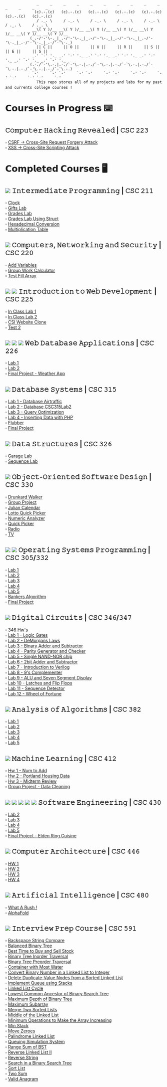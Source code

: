 ```
              _     _     _     _     _     _     _     _     _     _     _     _     _     _
             (c).-.(c)   (c).-.(c)   (c).-.(c)   (c).-.(c)   (c).-.(c)   (c).-.(c)   (c).-.(c)
              / ._. \     / ._. \     / ._. \     / ._. \     / ._. \     / ._. \     / ._. \
            __\( Y )/__ __\( Y )/__ __\( Y )/__ __\( Y )/__ __\( Y )/__ __\( Y )/__ __\( Y )/__
           (_.-/'-'\-._|_.-/'-'\-._|_.-/'-'\-._|_.-/'-'\-._|_.-/'-'\-._|_.-/'-'\-._|_.-/'-'\-._)
              || 𝙲 ||     || 𝙾 ||     || 𝚄 ||     || 𝚁 ||     || 𝚂 ||     || 𝙴 ||     || 𝚂 ||
            _.' `-' '._ _.' `-' '._ _.' `-' '._ _.' `-' '._ _.' `-' '._ _.' `-' '._ _.' `-' '._
           (.-./`-'\.-.|.-./`-'\.-.|.-./`-'\.-.|.-./`-`\.-.|.-./`-`\.-.|.-./`-'\.-.|.-./`-`\.-.)
            `-'     `-' `-'     `-' `-'     `-' `-'     `-' `-'     `-' `-'     `-' `-'     `-'
              𝚃𝚑𝚒𝚜 𝚛𝚎𝚙𝚘 𝚜𝚝𝚘𝚛𝚎𝚜 𝚊𝚕𝚕 𝚘𝚏 𝚖𝚢 𝚙𝚛𝚘𝚓𝚎𝚌𝚝𝚜 𝚊𝚗𝚍 𝚕𝚊𝚋𝚜 𝚏𝚘𝚛 𝚖𝚢 𝚙𝚊𝚜𝚝 𝚊𝚗𝚍 𝚌𝚞𝚛𝚛𝚎𝚗𝚝𝚜 𝚌𝚘𝚕𝚕𝚎𝚐𝚎 𝚌𝚘𝚞𝚛𝚜𝚎𝚜 !　
```

# 𝗖𝗼𝘂𝗿𝘀𝗲𝘀 𝗶𝗻 𝗣𝗿𝗼𝗴𝗿𝗲𝘀𝘀 ⌨️

## 𝙲𝚘𝚖𝚙𝚞𝚝𝚎𝚛 𝙷𝚊𝚌𝚔𝚒𝚗𝚐 𝚁𝚎𝚟𝚎𝚊𝚕𝚎𝚍 | 𝙲𝚂𝙲 𝟸𝟸𝟹

:white_small_square: [CSRF -> Cross-Site Request Forgery Attack](https://github.com/giannagalard/CSC-Courses/tree/main/Computer%20Hacking%20Revealed/Cross%20Site%20Request%20Forgery%20Attack)   
:white_small_square: [XSS -> Cross-Site Scripting Attack](https://github.com/giannagalard/CSC-Courses/tree/main/Computer%20Hacking%20Revealed/Cross%20Site%20Scripting%20Attack)

# 𝗖𝗼𝗺𝗽𝗹𝗲𝘁𝗲𝗱 𝗖𝗼𝘂𝗿𝘀𝗲𝘀 🖥️

## <img src= https://img.shields.io/badge/c%2B%2B%20-%20-9cf> 𝙸𝚗𝚝𝚎𝚛𝚖𝚎𝚍𝚒𝚊𝚝𝚎 𝙿𝚛𝚘𝚐𝚛𝚊𝚖𝚖𝚒𝚗𝚐 | 𝙲𝚂𝙲 𝟸𝟷𝟷

:white_small_square: [Clock](https://github.com/giannagalard/CSC-Courses/blob/main/Intermediate%20Programming/Clock.cpp)  
:white_small_square: [Gifts Lab](https://github.com/giannagalard/CSC-Courses/tree/main/Intermediate%20Programming/Gifts%20Lab)  
:white_small_square: [Grades Lab](https://github.com/giannagalard/CSC-Courses/tree/main/Intermediate%20Programming/Grades%20Lab)  
:white_small_square: [Grades Lab Using Struct](<https://github.com/giannagalard/CSC-Courses/tree/main/Intermediate%20Programming/Grades%20Lab%20(Struct)>)  
:white_small_square: [Hexadecimal Conversion](https://github.com/giannagalard/CSC-Courses/tree/main/Intermediate%20Programming/hexadecimal%20conversion)  
:white_small_square: [Multiplication Table](https://github.com/giannagalard/CSC-Courses/blob/main/Intermediate%20Programming/Multiplication%20Table.cpp)

## <img src= https://img.shields.io/badge/asm-%20-9cf> 𝙲𝚘𝚖𝚙𝚞𝚝𝚎𝚛𝚜, 𝙽𝚎𝚝𝚠𝚘𝚛𝚔𝚒𝚗𝚐 𝚊𝚗𝚍 𝚂𝚎𝚌𝚞𝚛𝚒𝚝𝚢 | 𝙲𝚂𝙲 𝟸𝟸𝟶

:white_small_square: [Add Variables](https://github.com/giannagalard/CSC-Courses/blob/main/Computers%2C%20Networking%20and%20Security/AddVariables.asm)  
:white_small_square: [Group Work Calculator](https://github.com/giannagalard/CSC-Courses/blob/main/Computers%2C%20Networking%20and%20Security/GroupWorkCalc.asm)  
:white_small_square: [Test Fill Array](https://github.com/giannagalard/CSC-Courses/blob/main/Computers%2C%20Networking%20and%20Security/TestFillArray.asm)

## <img src= https://img.shields.io/badge/html-%20-9cf> <img src=https://img.shields.io/badge/css-%20-9cf> 𝙸𝚗𝚝𝚛𝚘𝚍𝚞𝚌𝚝𝚒𝚘𝚗 𝚝𝚘 𝚆𝚎𝚋 𝙳𝚎𝚟𝚎𝚕𝚘𝚙𝚖𝚎𝚗𝚝 | 𝙲𝚂𝙲 𝟸𝟸𝟻

:white_small_square: [In Class Lab 1](https://github.com/giannagalard/CSC-Courses/tree/main/Introduction%20to%20Web%20Development/In%20Class%20Lab%201)  
:white_small_square: [In Class Lab 2](https://github.com/giannagalard/CSC-Courses/tree/main/Introduction%20to%20Web%20Development/In%20Class%20Lab%202)  
:white_small_square: [CSI Website Clone](https://github.com/giannagalard/CSC-Courses/tree/main/Introduction%20to%20Web%20Development/CSI%20Website%20Clone)  
:white_small_square: [Test 2](https://github.com/giannagalard/CSC-Courses/tree/main/Introduction%20to%20Web%20Development/Test%202)

## <img src= https://img.shields.io/badge/html-%20-9cf> <img src=https://img.shields.io/badge/css-%20-9cf> <img src=https://img.shields.io/badge/php-%20-9cf> 𝚆𝚎𝚋 𝙳𝚊𝚝𝚊𝚋𝚊𝚜𝚎 𝙰𝚙𝚙𝚕𝚒𝚌𝚊𝚝𝚒𝚘𝚗𝚜 | 𝙲𝚂𝙲 𝟸𝟸𝟼

:white_small_square: [Lab 1](https://github.com/giannagalard/CSC-Courses/tree/main/Web%20Database%20Applications/Lab%201)  
:white_small_square: [Lab 2](https://github.com/giannagalard/CSC-Courses/tree/main/Web%20Database%20Applications/Lab%202)  
:white_small_square: [Final Project - Weather App](https://github.com/giannagalard/CSC-Courses/tree/main/Web%20Database%20Applications/Final%20Project)

## <img src= https://img.shields.io/badge/mysql-%20-9cf> 𝙳𝚊𝚝𝚊𝚋𝚊𝚜𝚎 𝚂𝚢𝚜𝚝𝚎𝚖𝚜 | 𝙲𝚂𝙲 𝟹𝟷𝟻

:white_small_square: [Lab 1 - Database Airtraffic](https://github.com/giannagalard/CSC-Courses/blob/main/Database%20Systems/lab1.sql)  
:white_small_square: [Lab 2 - Database CSC315Lab2](https://github.com/giannagalard/CSC-Courses/blob/main/Database%20Systems/lab2.sql)  
:white_small_square: [Lab 3 - Query Optimization](https://github.com/giannagalard/CSC-Courses/tree/main/Database%20Systems/lab%203)  
:white_small_square: [Lab 4 - Inserting Data with PHP](https://github.com/giannagalard/CSC-Courses/tree/main/Database%20Systems/lab%204)  
:white_small_square: [Flubber](https://github.com/giannagalard/CSC-Courses/tree/main/Database%20Systems/Flubber)  
:white_small_square: [Final Project](https://github.com/giannagalard/CSC-Courses/tree/main/Database%20Systems/Final%20Project)

## <img src= https://img.shields.io/badge/c%2B%2B%20-%20-9cf> 𝙳𝚊𝚝𝚊 𝚂𝚝𝚛𝚞𝚌𝚝𝚞𝚛𝚎𝚜 | 𝙲𝚂𝙲 𝟹𝟸𝟼

:white_small_square: [Garage Lab](https://github.com/giannagalard/CSC-Courses/tree/main/Data%20Structures/Garage%20Lab)  
:white_small_square: [Sequence Lab](https://github.com/giannagalard/CSC-Courses/tree/main/Data%20Structures/Sequence%20Lab)

## <img src=https://img.shields.io/badge/java-%20-9cf> 𝙾𝚋𝚓𝚎𝚌𝚝-𝙾𝚛𝚒𝚎𝚗𝚝𝚎𝚍 𝚂𝚘𝚏𝚝𝚠𝚊𝚛𝚎 𝙳𝚎𝚜𝚒𝚐𝚗 | 𝙲𝚂𝙲 𝟹𝟹𝟶

:white_small_square: [Drunkard Walker](https://github.com/giannagalard/CSC-Courses/tree/main/Object-Oriented%20Software%20Design/Drunkard%20Walker)  
:white_small_square: [Group Project](https://github.com/giannagalard/CSC-Courses/tree/main/Object-Oriented%20Software%20Design/Group%20Project)  
:white_small_square: [Julian Calendar](https://github.com/giannagalard/CSC-Courses/blob/main/Object-Oriented%20Software%20Design/Julian%20Calendar.java)  
:white_small_square: [Lotto Quick Picker](https://github.com/giannagalard/CSC-Courses/blob/main/Object-Oriented%20Software%20Design/Lotto%20Quick%20Picker.java)  
:white_small_square: [Numeric Analyzer](https://github.com/giannagalard/CSC-Courses/blob/main/Object-Oriented%20Software%20Design/Numeric%20Analyzer.java)  
:white_small_square: [Quick Picker](https://github.com/giannagalard/CSC-Courses/tree/main/Object-Oriented%20Software%20Design/Quick%20Picker)  
:white_small_square: [Radio](https://github.com/giannagalard/CSC-Courses/blob/main/Object-Oriented%20Software%20Design/Radio.java)  
:white_small_square: [TV](https://github.com/giannagalard/CSC-Courses/blob/main/Object-Oriented%20Software%20Design/TV.java)

## <img src= https://img.shields.io/badge/bash-%20-9cf> <img src= https://img.shields.io/badge/c%2B%2B%20-%20-9cf> 𝙾𝚙𝚎𝚛𝚊𝚝𝚒𝚗𝚐 𝚂𝚢𝚜𝚝𝚎𝚖𝚜 𝙿𝚛𝚘𝚐𝚛𝚊𝚖𝚖𝚒𝚗𝚐 | 𝙲𝚂𝙲 𝟹𝟶𝟻/𝟹𝟹𝟸

:white_small_square: [Lab 1](https://github.com/giannagalard/CSC-Courses/tree/main/Operating%20Systems%20Programming/lab%201)  
:white_small_square: [Lab 2](https://github.com/giannagalard/CSC-Courses/tree/main/Operating%20Systems%20Programming/lab%202)  
:white_small_square: [Lab 3](https://github.com/giannagalard/CSC-Courses/tree/main/Operating%20Systems%20Programming/lab%203)  
:white_small_square: [Lab 4](https://github.com/giannagalard/CSC-Courses/tree/main/Operating%20Systems%20Programming/lab%204)  
:white_small_square: [Lab 5](https://github.com/giannagalard/CSC-Courses/blob/main/Operating%20Systems%20Programming/lab%205.cpp)  
:white_small_square: [Bankers Algorithm](https://github.com/giannagalard/CSC-Courses/blob/main/Operating%20Systems%20Programming/Bankers%20Algorithm.cpp)  
:white_small_square: [Final Project](https://github.com/giannagalard/CSC-Courses/tree/main/Operating%20Systems%20Programming/Final%20Project)

## <img src = https://img.shields.io/badge/verilog-%20-9cf> 𝙳𝚒𝚐𝚒𝚝𝚊𝚕 𝙲𝚒𝚛𝚌𝚞𝚒𝚝𝚜 | 𝙲𝚂𝙲 𝟹𝟺𝟼/𝟹𝟺𝟽

:white_small_square: [346 Hw's](https://github.com/giannagalard/CSC-Courses/tree/main/Digital%20Circuits/346%20homeworks)  
:white_small_square: [Lab 1 - Logic Gates](https://github.com/giannagalard/CSC-Courses/tree/main/Digital%20Circuits/lab%201)  
:white_small_square: [Lab 2 - DeMorgans Laws](https://github.com/giannagalard/CSC-Courses/tree/main/Digital%20Circuits/lab%202)  
:white_small_square: [Lab 3 - Binary Adder and Subtractor](https://github.com/giannagalard/CSC-Courses/tree/main/Digital%20Circuits/lab%203)  
:white_small_square: [Lab 4 - Parity Generator and Checker](https://github.com/giannagalard/CSC-Courses/tree/main/Digital%20Circuits/lab%204)  
:white_small_square: [Lab 5 - Single NAND-NOR chip](https://github.com/giannagalard/CSC-Courses/tree/main/Digital%20Circuits/lab%205)  
:white_small_square: [Lab 6 - 2bit Adder and Subtractor](https://github.com/giannagalard/CSC-Courses/tree/main/Digital%20Circuits/lab%206)  
:white_small_square: [Lab 7 - Introduction to Verilog](https://github.com/giannagalard/CSC-Courses/tree/main/Digital%20Circuits/lab%207)  
:white_small_square: [Lab 8 - 9's Complementer](https://github.com/giannagalard/CSC-Courses/tree/main/Digital%20Circuits/lab%208)  
:white_small_square: [Lab 9 - ALU and Seven Segment Display](https://github.com/giannagalard/CSC-Courses/tree/main/Digital%20Circuits/lab%209)  
:white_small_square: [Lab 10 - Latches and Flip Flops](https://github.com/giannagalard/CSC-Courses/tree/main/Digital%20Circuits/lab%2010)  
:white_small_square: [Lab 11 - Sequence Detector](https://github.com/giannagalard/CSC-Courses/tree/main/Digital%20Circuits/lab%2011)  
:white_small_square: [Lab 12 - Wheel of Fortune](https://github.com/giannagalard/CSC-Courses/tree/main/Digital%20Circuits/lab%2012)

## <img src= https://img.shields.io/badge/c%2B%2B-%20-9cf> 𝙰𝚗𝚊𝚕𝚢𝚜𝚒𝚜 𝚘𝚏 𝙰𝚕𝚐𝚘𝚛𝚒𝚝𝚑𝚖𝚜 | 𝙲𝚂𝙲 𝟹𝟾𝟸

:white_small_square: [Lab 1](https://github.com/giannagalard/CSC-Courses/tree/main/Analysis%20of%20Algorithms/Lab%201)  
:white_small_square: [Lab 2](https://github.com/giannagalard/CSC-Courses/tree/main/Analysis%20of%20Algorithms/Lab%202)  
:white_small_square: [Lab 3](https://github.com/giannagalard/CSC-Courses/tree/main/Analysis%20of%20Algorithms/Lab%203)  
:white_small_square: [Lab 4](https://github.com/giannagalard/CSC-Courses/tree/main/Analysis%20of%20Algorithms/Lab%204)  
:white_small_square: [Lab 5](https://github.com/giannagalard/CSC-Courses/tree/main/Analysis%20of%20Algorithms/Lab%205)

## <img src = https://img.shields.io/badge/python-%20-9cf> 𝙼𝚊𝚌𝚑𝚒𝚗𝚎 𝙻𝚎𝚊𝚛𝚗𝚒𝚗𝚐 | 𝙲𝚂𝙲 𝟺𝟷𝟸

:white_small_square: [Hw 1 - Num to Add](https://github.com/giannagalard/CSC-Courses/tree/main/Machine%20Learning/hw%201)  
:white_small_square: [Hw 2 - Portland Housing Data](https://github.com/giannagalard/CSC-Courses/tree/main/Machine%20Learning/hw%202)  
:white_small_square: [Hw 3 - Midterm Review](https://github.com/giannagalard/CSC-Courses/tree/main/Machine%20Learning/hw%203)  
:white_small_square: [Group Project - Data Cleaning](https://github.com/giannagalard/CSC-Courses/tree/main/Machine%20Learning/data-cleaning)

## <img src= https://img.shields.io/badge/c%23-%20-9cf> <img src=https://img.shields.io/badge/js-%20-9cf> <img src=https://img.shields.io/badge/react-%20-9cf> <img src=https://img.shields.io/badge/html-%20-9cf> <img src=https://img.shields.io/badge/css-%20-9cf> 𝚂𝚘𝚏𝚝𝚠𝚊𝚛𝚎 𝙴𝚗𝚐𝚒𝚗𝚎𝚎𝚛𝚒𝚗𝚐 | 𝙲𝚂𝙲 𝟺𝟹𝟶

:white_small_square: [Lab 2](https://github.com/giannagalard/CSC-Courses/tree/main/Software%20Engineering/Lab%202)  
:white_small_square: [Lab 3](https://github.com/giannagalard/CSC-Courses/tree/main/Software%20Engineering/Lab%203)  
:white_small_square: [Lab 4](https://github.com/giannagalard/CSC-Courses/tree/main/Software%20Engineering/Lab%204)  
:white_small_square: [Lab 5](https://github.com/giannagalard/CSC-Courses/tree/main/Software%20Engineering/Lab%205)  
:white_small_square: [Final Project - Elden Ring Cuisine](https://github.com/giannagalard/CSC-Courses/tree/main/Software%20Engineering/Final%20Project)

## <img src= https://img.shields.io/badge/LEGv8-%20-9cf> 𝙲𝚘𝚖𝚙𝚞𝚝𝚎𝚛 𝙰𝚛𝚌𝚑𝚒𝚝𝚎𝚌𝚝𝚞𝚛𝚎 | 𝙲𝚂𝙲 𝟺𝟺𝟼

:white_small_square: [HW 1](https://github.com/giannagalard/CSC-Courses/blob/main/Computer%20Architecture/hw%201/Homework1.pdf)  
:white_small_square: [HW 2](https://github.com/giannagalard/CSC-Courses/tree/main/Computer%20Architecture/hw%202/Homework2.pdf)  
:white_small_square: [HW 3](https://github.com/giannagalard/CSC-Courses/tree/main/Computer%20Architecture/hw%203/Homework3.pdf)  
:white_small_square: [HW 4](https://github.com/giannagalard/CSC-Courses/tree/main/Computer%20Architecture/hw%204/Homework4.pdf)

## <img src= https://img.shields.io/badge/python-%20-9cf> 𝙰𝚛𝚝𝚒𝚏𝚒𝚌𝚒𝚊𝚕 𝙸𝚗𝚝𝚎𝚕𝚕𝚒𝚐𝚎𝚗𝚌𝚎 | 𝙲𝚂𝙲 𝟺𝟾𝟶

:white_small_square: [What A Rush !](https://github.com/giannagalard/CSC-Courses/blob/main/Artificial%20Intelligence/What%20a%20Rush/What%20A%20Rush%20!.pdf)  
:white_small_square: [AlphaFold](https://github.com/giannagalard/CSC-Courses/blob/main/Artificial%20Intelligence/Final%20Project/AlphaFold.pdf)

## <img src= https://img.shields.io/badge/c%2B%2B%20-%20-9cf> 𝙸𝚗𝚝𝚎𝚛𝚟𝚒𝚎𝚠 𝙿𝚛𝚎𝚙 𝙲𝚘𝚞𝚛𝚜𝚎 | 𝙲𝚂𝙲 𝟻𝟿𝟷

:white_small_square: [Backspace String Compare](https://github.com/giannagalard/CSC-Courses/tree/main/Interview%20Prep/Backspace%20String%20Compare)  
:white_small_square: [Balanced Binary Tree](https://github.com/giannagalard/CSC-Courses/tree/main/Interview%20Prep/Balanced%20Binary%20Tree)  
:white_small_square: [Best Time to Buy and Sell Stock](https://github.com/giannagalard/CSC-Courses/tree/main/Interview%20Prep/Best%20Time%20to%20Buy%20and%20Sell%20Stock)  
:white_small_square: [Binary Tree Inorder Traversal](https://github.com/giannagalard/CSC-Courses/tree/main/Interview%20Prep/Binary%20Tree%20Inorder%20Traversal)  
:white_small_square: [Binary Tree Preorder Traversal](https://github.com/giannagalard/CSC-Courses/tree/main/Interview%20Prep/Binary%20Tree%20Preorder%20Traversal)  
:white_small_square: [Container with Most Water](https://github.com/giannagalard/CSC-Courses/tree/main/Interview%20Prep/Container%20With%20Most%20Water)  
:white_small_square: [Convert Binary Number in a Linked List to Integer](https://github.com/giannagalard/CSC-Courses/tree/main/Interview%20Prep/Convert%20Binary%20Number%20in%20a%20Linked%20List%20to%20Integer)  
:white_small_square: [Delete Duplicate-Value Nodes from a Sorted Linked List](https://github.com/giannagalard/CSC-Courses/tree/main/Interview%20Prep/Delete%20Duplicate-Value%20Nodes%20from%20a%20Sorted%20Linked%20List)  
:white_small_square: [Implement Queue using Stacks](https://github.com/giannagalard/CSC-Courses/tree/main/Interview%20Prep/Implement%20Queue%20using%20Stacks)  
:white_small_square: [Linked List Cycle](https://github.com/giannagalard/CSC-Courses/tree/main/Interview%20Prep/Linked%20List%20Cycle)  
:white_small_square: [Lowest Common Ancestor of Binary Search Tree](https://github.com/giannagalard/CSC-Courses/tree/main/Interview%20Prep/Lowest%20Common%20Ancestor%20of%20a%20Binary%20Search%20Tree)  
:white_small_square: [Maximum Depth of Binary Tree](https://github.com/giannagalard/CSC-Courses/tree/main/Interview%20Prep/Max%20Depth%20of%20Binary%20Tree)  
:white_small_square: [Maximum Subarray](https://github.com/giannagalard/CSC-Courses/tree/main/Interview%20Prep/Maximum%20Subarray)  
:white_small_square: [Merge Two Sorted Lists](https://github.com/giannagalard/CSC-Courses/tree/main/Interview%20Prep/Merge%20Two%20Sorted%20Lists)  
:white_small_square: [Middle of the Linked List](https://github.com/giannagalard/CSC-Courses/tree/main/Interview%20Prep/Middle%20of%20the%20Linked%20List)  
:white_small_square: [Minimum Operations to Make the Array Increasing](https://github.com/giannagalard/CSC-Courses/tree/main/Interview%20Prep/Min%20Operations%20to%20Make%20the%20Array%20Increasing)  
:white_small_square: [Min Stack](https://github.com/giannagalard/CSC-Courses/tree/main/Interview%20Prep/Min%20Stack)  
:white_small_square: [Move Zeroes](https://github.com/giannagalard/CSC-Courses/tree/main/Interview%20Prep/Move%20Zeroes)  
:white_small_square: [Palindrome Linked List](https://github.com/giannagalard/CSC-Courses/tree/main/Interview%20Prep/Palindrome%20Linked%20List)  
:white_small_square: [Queuing Simulation System](https://github.com/giannagalard/CSC-Courses/tree/main/Interview%20Prep/Queuing%20Simulation%20System)  
:white_small_square: [Range Sum of BST](https://github.com/giannagalard/CSC-Courses/tree/main/Interview%20Prep/Range%20Sum%20of%20BST)  
:white_small_square: [Reverse Linked List II](https://github.com/giannagalard/CSC-Courses/tree/main/Interview%20Prep/Reverse%20Linked%20List%20II)  
:white_small_square: [Reverse String](https://github.com/giannagalard/CSC-Courses/tree/main/Interview%20Prep/Reverse%20String)  
:white_small_square: [Search in a Binary Search Tree](https://github.com/giannagalard/CSC-Courses/tree/main/Interview%20Prep/Search%20in%20a%20Binary%20Search%20Tree)  
:white_small_square: [Sort List](https://github.com/giannagalard/CSC-Courses/tree/main/Interview%20Prep/Sort%20List)  
:white_small_square: [Two Sum](https://github.com/giannagalard/CSC-Courses/tree/main/Interview%20Prep/Two%20Sum)  
:white_small_square: [Valid Anagram](https://github.com/giannagalard/CSC-Courses/tree/main/Interview%20Prep/Valid%20Anagram)
